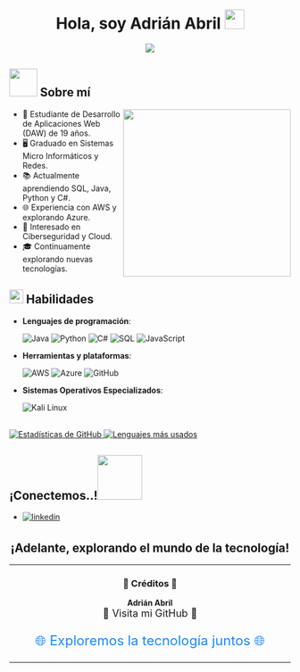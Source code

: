 <h1 align="center"><b>Hola, soy Adrián Abril </b><img src="https://media.giphy.com/media/hvRJCLFzcasrR4ia7z/giphy.gif" width="35"></h1>

<p align="center">
  <a href="https://github.com/DenverCoder1/readme-typing-svg"><img src="https://readme-typing-svg.herokuapp.com?font=Time+New+Roman&color=cyan&size=25&center=true&vCenter=true&width=600&height=100&lines=Estudiante+de+Desarrollo+de+Aplicaciones+Web;Interesado+en+Ciberseguridad;+Aprendizaje+constante;Explorando+Java,+Python,+SQL+y+C%23;"></a>
</p>

## <img src="https://github.com/Adrian-Abril/Adrian-Abril/raw/main/assets/mdImages/about_me.gif" width="50px" style="visibility:visible;max-width:100%;"></picture> **Sobre mí**

<picture>
  <img align="right" <img src="URL-de-tu-imagen" height="300" style="max-width: 100%; display: inline-block;">
</picture>

- 🌱 Estudiante de Desarrollo de Aplicaciones Web (DAW) de 19 años.
- 🖥️ Graduado en Sistemas Micro Informáticos y Redes.
- 📚 Actualmente aprendiendo SQL, Java, Python y C#.
- 🌐 Experiencia con AWS y explorando Azure.
- 🤖 Interesado en Ciberseguridad y Cloud.
- 🎓 Continuamente explorando nuevas tecnologías.

## <img src="https://media2.giphy.com/media/QssGEmpkyEOhBCb7e1/giphy.gif?cid=ecf05e47a0n3gi1bfqntqmob8g9aid1oyj2wr3ds3mg700bl&rid=giphy.gif" width ="25"><b> Habilidades</b>

<p align="center">

- **Lenguajes de programación**:
    
    ![Java](https://img.shields.io/badge/Java-%23007396.svg?style=for-the-badge&logo=java&logoColor=white)
    ![Python](https://img.shields.io/badge/Python-%3776AB.svg?style=for-the-badge&logo=python&logoColor=white)
    ![C#](https://img.shields.io/badge/C%23-%2391200F.svg?style=for-the-badge&logo=c-sharp&logoColor=white)
    ![SQL](https://img.shields.io/badge/SQL-%234479A1.svg?style=for-the-badge&logo=mysql&logoColor=white)
    ![JavaScript](https://img.shields.io/badge/JavaScript-%23F7DF1E.svg?style=for-the-badge&logo=javascript&logoColor=black)

- **Herramientas y plataformas**:

    ![AWS](https://img.shields.io/badge/AWS-%23FF9900.svg?style=for-the-badge&logo=amazon-aws&logoColor=white)
    ![Azure](https://img.shields.io/badge/Azure-%230072C6.svg?style=for-the-badge&logo=microsoftazure&logoColor=white)
    ![GitHub](https://img.shields.io/badge/github-%23121011.svg?style=for-the-badge&logo=github&logoColor=white)

- **Sistemas Operativos Especializados**:

    ![Kali Linux](https://img.shields.io/badge/Kali%20Linux-%23000000.svg?style=for-the-badge&logo=kali-linux&logoColor=white)

</p>

<br/>
<a href="https://github.com/Adrian-Abril/Adrian-Abril/blob/main/README.md">
  <img alt="Estadísticas de GitHub" src="https://github-readme-stats.vercel.app/api?username=Adrian-Abril&show_icons=true&count_private=true&theme=react&hide_border=true&bg_color=0D1117" />
</a>
<a href="https://github.com/Adrian-Abril/Adrian-Abril/edit/main/README.md">
  <img alt="Lenguajes más usados" src="https://github-readme-stats.vercel.app/api/top-langs/?username=Adrian-Abril&langs_count=8&count_private=true&layout=compact&theme=react&hide_border=true&bg_color=0D1117" />
</a>
<br/>

## <b> ¡Conectemos..!</b><img src="URL-de-tu-imagen-de-apretón-de-manos" width ="80">

<div align='left'>

<ul>

<li>
<a href="https://www.linkedin.com/in/adri%C3%A1n-abril-443810239/" target="_blank">
<img src="https://img.shields.io/badge/linkedin:- Adrian Abril-%2300acee.svg?color=405DE6&style=for-the-badge&logo=linkedin&logoColor=white" alt=linkedin style="margin-bottom: 5px;"/>
</a>
</li>
	
</ul>
</div>

<div align='center'>

## <b>¡Adelante, explorando el mundo de la tecnología!</b>
</div>

<div align="center">

---

<h3>🌟 <b>Créditos</b> 🌟</h3>
<p>
  <b>Adrián Abril</b><br>
  <a href="https://github.com/Adrian-Abril" style="font-size: large; text-decoration: none;">
    🚀 Visita mi GitHub 🚀
  </a>
  <br>
</p>
<p style="color: #1589FF; font-size: x-large;">
  🌐 Exploremos la tecnología juntos 🌐
</p>

---

</div>
